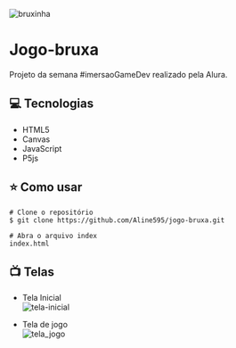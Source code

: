 ![bruxinha](https://user-images.githubusercontent.com/56769013/86078807-4b89b280-ba65-11ea-9edf-53d7bde30818.gif)
# Jogo-bruxa
Projeto da semana #imersaoGameDev realizado pela Alura.  

## :computer: Tecnologias  

- HTML5  
- Canvas  
- JavaScript  
- P5js  

## :star: Como usar  

```
# Clone o repositório  
$ git clone https://github.com/Aline595/jogo-bruxa.git

# Abra o arquivo index
index.html
```
## :tv: Telas  
- Tela Inicial  
![tela-inicial](https://user-images.githubusercontent.com/56769013/86079174-4842f680-ba66-11ea-840b-213f50c3ccfb.png)  

- Tela de jogo  
![tela_jogo](https://user-images.githubusercontent.com/56769013/86078898-7f64d800-ba65-11ea-8a6e-33f9de7b3456.png)  

